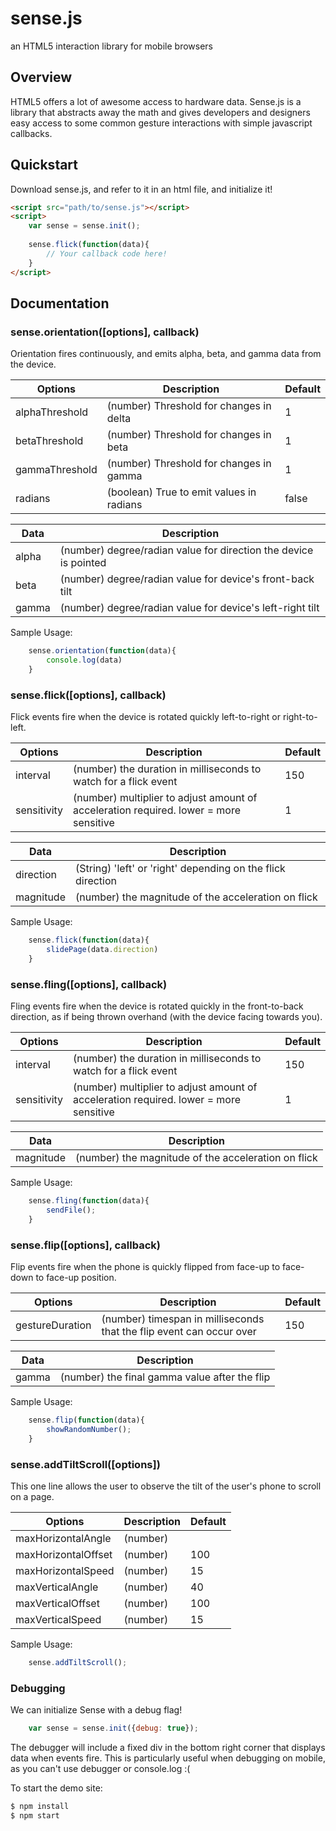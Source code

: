 # sense.js

an HTML5 interaction library for mobile browsers

Overview
--------

HTML5 offers a lot of awesome access to hardware data. Sense.js is a library that
abstracts away the math and gives developers and designers easy access to some
common gesture interactions with simple javascript callbacks.

Quickstart
----------

Download sense.js, and refer to it in an html file, and initialize it!

```html
<script src="path/to/sense.js"></script>
<script>
    var sense = sense.init();
    
    sense.flick(function(data){
        // Your callback code here!
    }
</script>
```

Documentation
-------------

### sense.orientation([options], callback)

Orientation fires continuously, and emits alpha, beta, and gamma data from the device.

Options       | Description                              | Default
------------- | -----------------------------------------|-----------
alphaThreshold| (number) Threshold for changes in delta  | 1
betaThreshold | (number) Threshold for changes in beta   | 1 
gammaThreshold| (number) Threshold for changes in gamma  | 1
radians       | (boolean) True to emit values in radians | false


Data          | Description                               
------------- | -----------------------------------------
alpha         | (number) degree/radian value for direction the device is pointed 
beta          | (number) degree/radian value for device's front-back tilt
gamma         | (number) degree/radian value for device's left-right tilt  

Sample Usage:
```javascript
    sense.orientation(function(data){
        console.log(data)
    }
```

### sense.flick([options], callback)

Flick events fire when the device is rotated quickly left-to-right or right-to-left.

Options       | Description                                                                             | Default
------------- | ----------------------------------------------------------------------------------------|-----------
interval      | (number) the duration in milliseconds to watch for a flick event                        | 150
sensitivity   | (number) multiplier to adjust amount of acceleration required. lower = more sensitive   | 1 

Data          | Description                               
------------- | -----------------------------------------
direction     | (String) 'left' or 'right' depending on the flick direction
magnitude     | (number) the magnitude of the acceleration on flick


Sample Usage:
```javascript
    sense.flick(function(data){
        slidePage(data.direction)
    }
```

### sense.fling([options], callback)

Fling events fire when the device is rotated quickly in the front-to-back direction, as if
being thrown overhand (with the device facing towards you).

Options       | Description                                                                             | Default
------------- | ----------------------------------------------------------------------------------------|-----------
interval      | (number) the duration in milliseconds to watch for a flick event                        | 150
sensitivity   | (number) multiplier to adjust amount of acceleration required. lower = more sensitive   | 1 

Data          | Description                               
------------- | -----------------------------------------
magnitude     | (number) the magnitude of the acceleration on flick


Sample Usage:
```javascript
    sense.fling(function(data){
        sendFile();
    }
```

### sense.flip([options], callback)

Flip events fire when the phone is quickly flipped from face-up to face-down to face-up position.

Options         | Description                                                            | Default
-------------   | -----------------------------------------------------------------------|-----------
gestureDuration | (number) timespan in milliseconds that the flip event can occur over   | 150

Data          | Description                               
------------- | -----------------------------------------
gamma         | (number) the final gamma value after the flip


Sample Usage:
```javascript
    sense.flip(function(data){
        showRandomNumber();
    }
```

### sense.addTiltScroll([options])

This one line allows the user to observe the tilt of the user's phone to scroll on a page.

Options             | Description | Default
--------------------| ------------|------------
maxHorizontalAngle  | (number)    |
maxHorizontalOffset | (number)    | 100
maxHorizontalSpeed  | (number)    | 15 
maxVerticalAngle    | (number)    | 40
maxVerticalOffset   | (number)    | 100
maxVerticalSpeed    | (number)    | 15 

Sample Usage:
```javascript
    sense.addTiltScroll();
```

### Debugging

We can initialize Sense with a debug flag!

```javascript
    var sense = sense.init({debug: true});
```

The debugger will include a fixed div in the bottom right corner that displays
data when events fire. This is particularly useful when debugging on mobile, as you can't
use debugger or console.log :(


To start the demo site:

```sh
$ npm install
$ npm start
```


